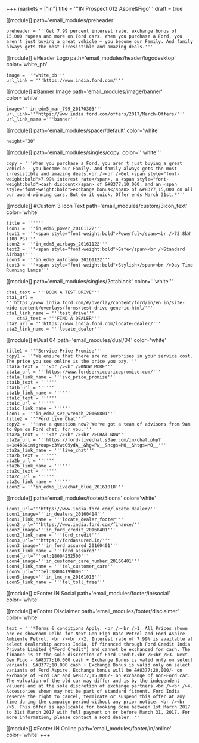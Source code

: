 +++
markets = ["in"]
title = '''IN Prospect 012 Aspire&Figo'''
draft = true

[[module]]
path='email_modules/preheader'


	preheader = '''Get 7.99 percent interest rate, exchange bonus of 15,000 rupees and more on Ford cars. When you purchase a Ford, you aren't just buying a great vehicle – you become our Family. And family always gets the most irresistible and amazing deals.'''

[[module]] #Header Logo
path='email_modules/header/logodesktop'
color='white_pb'

	image = '''white_pb'''
	url_link = '''https://www.india.ford.com/'''

[[module]] #Banner Image
path='email_modules/image/banner'
color='white'

	image='''in_edm5_mar_799_20170303'''
	url_link='''https://www.india.ford.com/offers/2017/March-Offers/'''
	url_link_name ='''banner'''

[[module]]
path='email_modules/spacer/default'
color='white'

	height="30"

[[module]]
path='email_modules/singles/copy'
color='''white'''

	copy = '''When you purchase a Ford, you aren't just buying a great vehicle – you become our Family. And family always gets the most irresistible and amazing deals.<br /><br />Get <span style="font-weight:bold">7.99% interest rate</span>, a <span style="font-weight:bold">cash discount</span> of &#8377;10,000, and an <span style="font-weight:bold">exchange bonus</span> of &#8377;15,000 on all our award-winning cars. But do it quick. Offer ends March 31st.*'''

[[module]] #Custom 3 Icon Text
path='email_modules/custom/3icon_text'
color='white'

	title = ''''''
	icon1 = '''in_edm5_power_20161122'''
	text1 = '''<span style="font-weight:bold">Powerful</span><br />73.8kW (100 PS)'''
	icon2 = '''in_edm5_airbags_20161122'''
	text2 = '''<span style="font-weight:bold">Safe</span><br />Standard Airbags'''
	icon3 = '''in_edm5_autolamp_20161122'''
	text3 = '''<span style="font-weight:bold">Stylish</span><br />Day Time Running Lamps'''

[[module]]
path='email_modules/singles/2ctablock'
color='''white'''

	cta1_text = '''BOOK A TEST DRIVE'''
	cta1_url = '''https://www.india.ford.com/#/overlay/content/ford/in/en_in/site-wide-content/overlays/forms/test-drive-generic.html/'''
	cta1_link_name = '''test_drive'''
		cta2_text = '''FIND A DEALER'''
	cta2_url = '''https://www.india.ford.com/locate-dealer/'''
	cta2_link_name = '''locate_dealer'''

[[module]] #Dual 04
path='email_modules/dual/04'
color='white'

	title1 = '''Service Price Promise'''
	copy1 = '''We ensure that there are no surprises in your service cost. The price you see online is the price you pay.'''
	cta1a_text = '''<br /><br />KNOW MORE'''
	cta1a_url = '''https://www.fordservicepricepromise.com/'''
	cta1a_link_name = '''svc_price_promise'''
	cta1b_text = ''''''
	cta1b_url = ''''''
	cta1b_link_name = ''''''
	cta1c_text = ''''''
	cta1c_url = ''''''
	cta1c_link_name = ''''''
	icon1 = '''in_edm2_svc_wrench_20160801'''
	title2 = '''Ford Live Chat'''
	copy2 = '''Have a question now? We've got a team of advisors from 9am to 8pm on Ford chat, for you.'''
	cta2a_text = '''<br /><br /><br />CHAT NOW'''
	cta2a_url = '''https://ford-livechat.s3ae.com/in/chat.php?a=1e4b8&intgroup=c3VwcG9ydA__&hg=Pw__&hcgs=MQ__&htgs=MQ__'''
	cta2a_link_name = '''live_chat'''
	cta2b_text = ''''''
	cta2b_url = ''''''
	cta2b_link_name = ''''''
	cta2c_text = ''''''
	cta2c_url = ''''''
	cta2c_link_name = ''''''
	icon2 = '''in_edm5_livechat_blue_20161018'''

[[module]]
path='email_modules/footer/5icons'
color='white'

	icon1_url='''https://www.india.ford.com/locate-dealer/'''
	icon1_image='''in_dealers_20160414'''
	icon1_link_name = '''locate_dealer_footer'''
	icon2_url='''https://www.india.ford.com/finance/'''
	icon2_image='''in_ford_credit_20160401'''
	icon2_link_name = '''ford_credit'''
	icon3_url='''https://fordassured.in/'''
	icon3_image='''in_ford_assured_20160401'''
	icon3_link_name = '''ford_assured'''
	icon4_url='''tel:18004252500'''
	icon4_image='''in_customer_care_number_20160401'''
	icon4_link_name = '''tel_customer_care'''
	icon5_url='''tel:18004199000'''
	icon5_image='''in_lmc_no_20161018'''
	icon5_link_name = '''tel_toll_free'''

[[module]] #Footer IN Social
path='email_modules/footer/in/social'
color='white'

[[module]] #Footer Disclaimer
path='email_modules/footer/disclaimer'
color='white'

	text = '''*Terms & conditions Apply. <br /><br />1. All Prices shown are ex-showroom Delhi for Next-Gen Figo Base Petrol and Ford Aspire Ambiente Petrol. <br /><br />2. Interest rate of 7.99% is available at select dealership across India, if financed through Ford Credit India Private Limited ("Ford Credit") and cannot be exchanged for cash. The finance is at the sole discretion of Ford Credit.<br /><br />3. Next-Gen Figo - &#8377;10,000 cash + Exchange Bonus is valid only on select variants. &#8377;10,000 cash + Exchange Bonus is valid only on select variants of Ford Aspire. Exchange bonus will be &#8377;20,000/- on exchange of Ford Car and &#8377;15,000/- on exchange of non-Ford car. The valuation of the old car may differ and is by the independent valuers and at the sole discretion of exchange partners.<br /><br />4. Accessories shown may not be part of standard fitment. Ford India reserve the right to cancel, terminate or suspend this offer at any time during the campaign period without any prior notice. <br /><br />5. This offer is applicable for booking done between 1st March 2017 to 31st March 2017 with full payment on or before March 31, 2017. For more information, please contact a Ford dealer. '''

[[module]] #Footer IN Online
path='email_modules/footer/in/online'
color='white'
+++